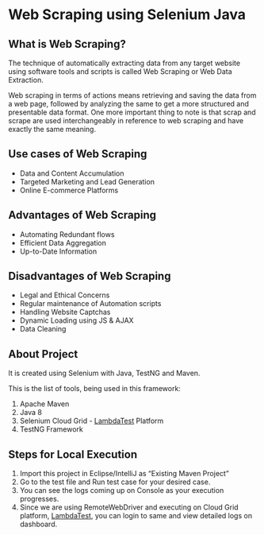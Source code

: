# Web Scraping using Selenium Java


## What is Web Scraping?
The technique of automatically extracting data from any target website using software tools and scripts is called Web Scraping or Web Data Extraction. 

Web scraping in terms of actions means retrieving and saving the data from a web page, followed by analyzing the same to get a more structured and presentable data format. One more important thing to note is that scrap and scrape are used interchangeably in reference to web scraping and have exactly the same meaning.

## Use cases of Web Scraping
- Data and Content Accumulation
- Targeted Marketing and Lead Generation
- Online E-commerce Platforms

## Advantages of Web Scraping
- Automating Redundant flows
- Efficient Data Aggregation
- Up-to-Date Information

## Disadvantages of Web Scraping
- Legal and Ethical Concerns
- Regular maintenance of Automation scripts
- Handling Website Captchas
- Dynamic Loading using JS & AJAX
- Data Cleaning
  
## About Project
It is created using Selenium with Java, TestNG and Maven.

This is the list of tools, being used in this framework:
1. Apache Maven
2. Java 8
3. Selenium Cloud Grid - [LambdaTest](http://www.lambdatest.com?fp_ref=vipul51) Platform
4. TestNG Framework

## Steps for Local Execution
1. Import this project in Eclipse/IntelliJ as “Existing Maven Project”
2. Go to the test file and Run test case for your desired case.
3. You can see the logs coming up on Console as your execution progresses.
4. Since we are using RemoteWebDriver and executing on Cloud Grid platform, [LambdaTest](http://www.lambdatest.com?fp_ref=vipul51), you can login to same and view detailed logs on dashboard.
